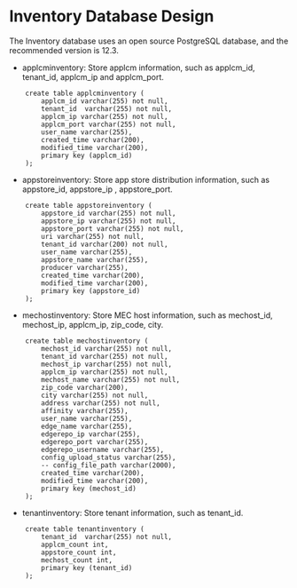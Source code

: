 Inventory Database Design
=======================
The Inventory database uses an open source PostgreSQL database, and the recommended version is 12.3.
                                    
- applcminventory: Store applcm information, such as applcm_id, tenant_id, applcm_ip and applcm_port.
```
    create table applcminventory (
        applcm_id varchar(255) not null,
        tenant_id  varchar(255) not null,
        applcm_ip varchar(255) not null,
        applcm_port varchar(255) not null,
        user_name varchar(255),
        created_time varchar(200),
        modified_time varchar(200),
        primary key (applcm_id)
    );        
```
- appstoreinventory: Store app store distribution information, such as appstore_id, appstore_ip
, appstore_port.
```
    create table appstoreinventory (
        appstore_id varchar(255) not null,
        appstore_ip varchar(255) not null,
        appstore_port varchar(255) not null,
        uri varchar(255) not null,
        tenant_id varchar(200) not null,
        user_name varchar(255),
        appstore_name varchar(255),
        producer varchar(255),
        created_time varchar(200),
        modified_time varchar(200),
        primary key (appstore_id)
    );
```
- mechostinventory: Store MEC host information, such as mechost_id, mechost_ip, applcm_ip, zip_code, city.
```
    create table mechostinventory (
        mechost_id varchar(255) not null,
        tenant_id varchar(255) not null,
        mechost_ip varchar(255) not null,
        applcm_ip varchar(255) not null,
        mechost_name varchar(255) not null,
        zip_code varchar(200),
        city varchar(255) not null,
        address varchar(255) not null,
        affinity varchar(255),
        user_name varchar(255),
        edge_name varchar(255),
        edgerepo_ip varchar(255),
        edgerepo_port varchar(255),
        edgerepo_username varchar(255),
        config_upload_status varchar(255),
        -- config_file_path varchar(2000),
        created_time varchar(200),
        modified_time varchar(200),
        primary key (mechost_id)
    );
```
- tenantinventory: Store tenant information, such as tenant_id.
```
    create table tenantinventory (
        tenant_id  varchar(255) not null,
        applcm_count int,
        appstore_count int,
        mechost_count int,
        primary key (tenant_id)
    );
```
